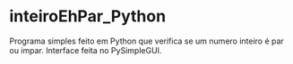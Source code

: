 # inteiroEhPar_Python
Programa simples feito em Python que verifica se um numero inteiro é par ou impar. Interface feita no PySimpleGUI.
